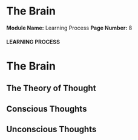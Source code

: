 <!--
 // Platform: Academy
// URL: https://academy.hackthebox.com/module/9/section/1578
// Platform Version: V1
// Module ID: 9
// Module Name: Learning Process
// Module Difficulty: Fundamental
// Section ID: 1578
// Section Title: The Brain
// Page Title: Learning Process
// Page Number: 8
-->

# The Brain

**Module Name:** Learning Process **Page Number:** 8

#### LEARNING PROCESS

# The Brain

## The Theory of Thought

## Conscious Thoughts

## Unconscious Thoughts

####
